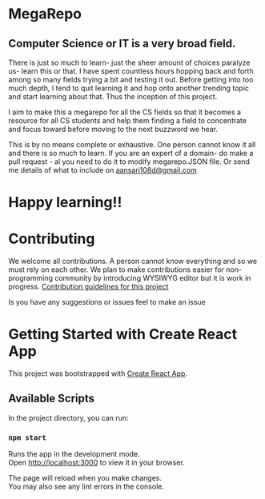 # MegaRepo

## Computer Science or IT is a very broad field.

There is just so much to learn- just the sheer amount of choices paralyze us- learn this or that.
I have spent countless hours hopping back and forth among so many fields trying a bit and testing it out. Before getting into too much depth, I tend to quit learning it and hop onto another trending topic and start learning about that.
Thus the inception of this project.

I aim to make this a megarepo for all the CS fields so that it becomes a resource for all CS students and help them finding a field to concentrate and focus toward before moving to the next buzzword we hear.

This is by no means complete or exhaustive. One person cannot know it all and there is so much to learn.
If you are an expert of a domain- do make a pull request - al you need to do it to modify megarepo.JSON file.
Or send me details of what to include on aansari108d@gmail.com

# Happy learning!!

# Contributing

We welcome all contributions. A person cannot know everything and so we must rely on each other.
We plan to make contributions easier for non-programming community by introducing WYSIWYG editor but it is work in progress.
[Contribution guidelines for this project](docs/CONTRIBUTING.md)

Is you have any suggestions or issues feel to make an issue

# Getting Started with Create React App

This project was bootstrapped with [Create React App](https://github.com/facebook/create-react-app).

## Available Scripts

In the project directory, you can run:

### `npm start`

Runs the app in the development mode.\
Open [http://localhost:3000](http://localhost:3000) to view it in your browser.

The page will reload when you make changes.\
You may also see any lint errors in the console.
